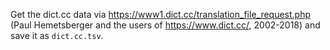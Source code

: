 Get the dict.cc data via https://www1.dict.cc/translation_file_request.php (Paul Hemetsberger and the users of https://www.dict.cc/, 2002-2018) and save it as `dict.cc.tsv`.

